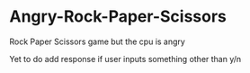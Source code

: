 # Angry-Rock-Paper-Scissors
Rock Paper Scissors game but the cpu is angry



Yet to do
add response if user inputs something other than y/n


